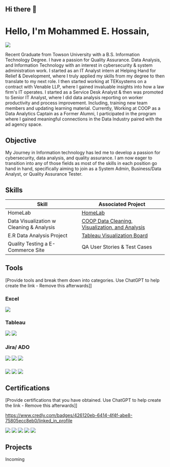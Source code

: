 ## Hi there 👋
# Hello, I'm Mohammed E. Hossain, 

<a href="https://www.linkedin.com/in/mhossa99/"><img src="https://img.shields.io/badge/-LinkedIn-0072b1?&style=for-the-badge&logo=linkedin&logoColor=white" /></a>

Recent Graduate from Towson University with a B.S. Information Technology Degree. I have a passion for Quality Assurance. Data Analysis, and Information Technology with an interest in cybersecurity & system administration work. I started as an IT Analyst intern at Helping Hand for Relief & Development, where I truly applied my skills from my degree to then translate to my next role. I then started working at TEKsystems on a contract with Venable LLP, where I gained invaluable insights into how a law firm's IT operates. I started as a Service Desk Analyst & then was promoted to Senior IT Analyst, where I did data analysis reporting on worker productivity and process improvement. Including, training new team members and updating learning material.
Currently, Working at COOP as  a Data Analytics Captain as a Former Alumni, I participated in the program where I gained meaningful connections in the Data Industry paired with the ad agency space.

## Objective

My Journey in Information technology has led me to develop a passion for cybersecurity, data analysis, and quality assurance. I am now eager to transition into any of those fields as most of the skills in each position go hand in hand, specifically aiming to join as a System Admin, Business/Data Analyst, or Quality Assurance Tester.

## Skills

| Skill                                         | Associated Project         |
|-----------------------------------------------|----------------------------|
| HomeLab         | <a href="https://github.com/MEH1999/Home-Lab">HomeLab</a>|
| Data Visualization w Cleaning & Analysis| <a href="https://google.com">COOP Data Cleaning, Visualization, and Analysis </a>|
| E.R Data Analysis Project |<a href="https://public.tableau.com/app/profile/mohammed.hossain3223/viz/EmergencyRoomDataViz/Dashboard1?publish=yes">Tableau Visualization Board</a> |
| Quality Testing a E-Commerce Site | QA User Stories & Test Cases |


## Tools
[Provide tools and break them down into categories. Use ChatGPT to help create the link - Remove this afterwards]]

### Excel
<div>
    <img src="![excel](https://github.com/MEH1999/MEH1999/assets/107157121/fa10279a-ca82-44bb-9fad-a9d88613b9ba)" />
</div>

### Tableau
<div>
    <img src="https://img.shields.io/badge/-Microsoft_Defender_for_Endpoint-00A4EF?&style=for-the-badge&logo=Microsoft&logoColor=white" />
    <img src="https://img.shields.io/badge/-Velociraptor-4B275F?&style=for-the-badge&logo=Velociraptor&logoColor=white" />
</div>

### Jira/ ADO
<div>
    <img src="https://img.shields.io/badge/-Microsoft_Sentinel-0078D4?&style=for-the-badge&logo=Microsoft&logoColor=white" />
    <img src="https://img.shields.io/badge/-Splunk-000000?&style=for-the-badge&logo=Splunk&logoColor=white" />
    <img src="https://img.shields.io/badge/-Elastic-005571?&style=for-the-badge&logo=Elastic&logoColor=white" />
</div>

### 
<div>
    <img src="https://img.shields.io/badge/-Microsoft_Sentinel-0078D4?&style=for-the-badge&logo=Microsoft&logoColor=white" />
    <img src="https://img.shields.io/badge/-Splunk-000000?&style=for-the-badge&logo=Splunk&logoColor=white" />
    <img src="https://img.shields.io/badge/-Elastic-005571?&style=for-the-badge&logo=Elastic&logoColor=white" />
</div>


## Certifications
[Provide certifications that you have obtained. Use ChatGPT to help create the link - Remove this afterwards]]
<div>

  https://www.credly.com/badges/426120eb-6414-4f4f-abe8-75805ecc8eb0/linked_in_profile
  
<img src= "https://images.credly.com/size/340x340/images/d41de2b7-cbc2-47ec-bcf1-ebecbe83872f/GCC_badge_DA_1000x1000.png" />
<img src="https://img.shields.io/badge/-Network%2B-007ACC?&style=for-the-badge&logo=CompTIA&logoColor=white" />
<img src="https://img.shields.io/badge/-A%2B-4D4D4D?&style=for-the-badge&logo=CompTIA&logoColor=white" />
<img src="https://img.shields.io/badge/-CDSA-006400?&style=for-the-badge&logoColor=white" />
<img src="https://img.shields.io/badge/-CCD-000080?&style=for-the-badge&logoColor=white" />
</div>

## Projects
Incoming 
